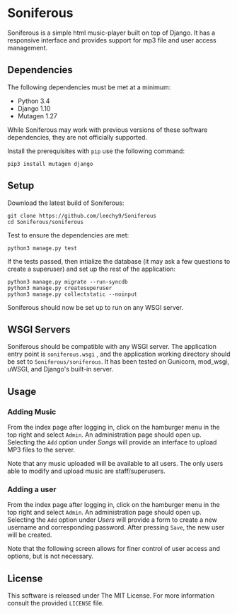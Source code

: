 # Soniferous #

Soniferous is a simple html music-player built on top of Django. It has a responsive interface and provides support for mp3 file and user access management.

## Dependencies ##

The following dependencies must be met at a minimum:

+ Python 3.4
+ Django 1.10
+ Mutagen 1.27

While Soniferous may work with previous versions of these software dependencies, they are not officially supported.

Install the prerequisites with `pip` use the following command:

    pip3 install mutagen django

## Setup ##

Download the latest build of Soniferous:

    git clone https://github.com/leechy9/Soniferous
    cd Soniferous/soniferous

Test to ensure the dependencies are met:

    python3 manage.py test

If the tests passed, then intialize the database (it may ask a few questions to create a superuser) and set up the rest of the application:

    python3 manage.py migrate --run-syncdb
    python3 manage.py createsuperuser
    python3 manage.py collectstatic --noinput

Soniferous should now be set up to run on any WSGI server.

## WSGI Servers ##

Soniferous should be compatible with any WSGI server. The application entry point is `soniferous.wsgi` , and the application working directory should be set to `Soniferous/soniferous`. It has been tested on Gunicorn, mod_wsgi, uWSGI, and Django's built-in server.

## Usage ##

### Adding Music ###

From the index page after logging in, click on the hamburger menu in the top right and select `Admin`. An administration page should open up. Selecting the `Add` option under _Songs_ will provide an interface to upload MP3 files to the server.

Note that any music uploaded will be available to all users. The only users able to modify and upload music are staff/superusers.

### Adding a user ###

From the index page after logging in, click on the hamburger menu in the top right and select `Admin`. An administration page should open up. Selecting the `Add` option under _Users_ will provide a form to create a new username and corresponding password. After pressing `Save`, the new user will be created.

Note that the following screen allows for finer control of user access and options, but is not necessary.

## License ##

This software is released under The MIT License. For more information consult the provided `LICENSE` file.
